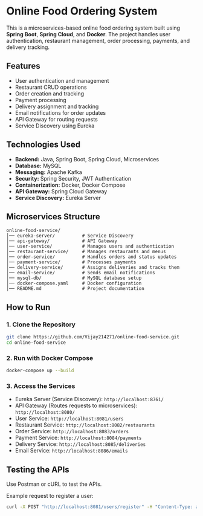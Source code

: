 # Online Food Ordering System  

This is a microservices-based online food ordering system built using **Spring Boot**, **Spring Cloud**, and **Docker**. The project handles user authentication, restaurant management, order processing, payments, and delivery tracking.  

## Features  

- User authentication and management  
- Restaurant CRUD operations  
- Order creation and tracking  
- Payment processing  
- Delivery assignment and tracking  
- Email notifications for order updates  
- API Gateway for routing requests  
- Service Discovery using Eureka  

## Technologies Used  

- **Backend:** Java, Spring Boot, Spring Cloud, Microservices  
- **Database:** MySQL  
- **Messaging:** Apache Kafka  
- **Security:** Spring Security, JWT Authentication  
- **Containerization:** Docker, Docker Compose  
- **API Gateway:** Spring Cloud Gateway  
- **Service Discovery:** Eureka Server  

## Microservices Structure  

```
online-food-service/
│── eureka-server/          # Service Discovery
│── api-gateway/            # API Gateway
│── user-service/           # Manages users and authentication
│── restaurant-service/     # Manages restaurants and menus
│── order-service/          # Handles orders and status updates
│── payment-service/        # Processes payments
│── delivery-service/       # Assigns deliveries and tracks them
│── email-service/          # Sends email notifications
│── mysql-db/               # MySQL database setup
│── docker-compose.yaml     # Docker configuration
│── README.md               # Project documentation
```

## How to Run  

### 1. Clone the Repository  

```bash
git clone https://github.com/Vijay214271/online-food-service.git
cd online-food-service
```

### 2. Run with Docker Compose  

```bash
docker-compose up --build
```

### 3. Access the Services  

- Eureka Server (Service Discovery): `http://localhost:8761/`  
- API Gateway (Routes requests to microservices): `http://localhost:8080/`  
- User Service: `http://localhost:8081/users`  
- Restaurant Service: `http://localhost:8082/restaurants`  
- Order Service: `http://localhost:8083/orders`  
- Payment Service: `http://localhost:8084/payments`  
- Delivery Service: `http://localhost:8085/deliveries`  
- Email Service: `http://localhost:8086/emails`  

## Testing the APIs  

Use Postman or cURL to test the APIs.  

Example request to register a user:  

```bash
curl -X POST "http://localhost:8081/users/register" -H "Content-Type: application/json" -d '{"username":"testuser", "password":"123456"}'
```
